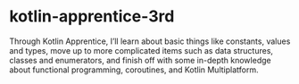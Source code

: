 # kotlin-apprentice-3rd
Through Kotlin Apprentice, I’ll learn about basic things like constants, values and types, move up to more complicated items such as data structures, classes and enumerators, and finish off with some in-depth knowledge about functional programming, coroutines, and Kotlin Multiplatform.
